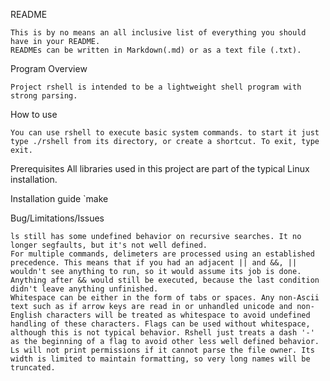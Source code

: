 README 

    This is by no means an all inclusive list of everything you should have in your README.
    READMEs can be written in Markdown(.md) or as a text file (.txt).

Program Overview

    Project rshell is intended to be a lightweight shell program with strong parsing.

How to use

    You can use rshell to execute basic system commands. to start it just type ./rshell from its directory, or create a shortcut. To exit, type exit.  

Prerequisites
	All libraries used in this project are part of the typical Linux installation.

Installation guide
	`make 

Bug/Limitations/Issues


	ls still has some undefined behavior on recursive searches. It no longer segfaults, but it's not well defined.
	For multiple commands, delimeters are processed using an established precedence. This means that if you had an adjacent || and &&, || wouldn't see anything to run, so it would assume its job is done. Anything after && would still be executed, because the last condition didn't leave anything unfinished. 
	Whitespace can be either in the form of tabs or spaces. Any non-Ascii text such as if arrow keys are read in or unhandled unicode and non-English characters will be treated as whitespace to avoid undefined handling of these characters. Flags can be used without whitespace, although this is not typical behavior. Rshell just treats a dash '-' as the beginning of a flag to avoid other less well defined behavior. Ls will not print permissions if it cannot parse the file owner. Its width is limited to maintain formatting, so very long names will be truncated.
    